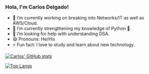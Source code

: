 ### Hola, I'm Carlos Delgado! 

- 🔭 I’m currently working on breaking into Networks/IT as well as AWS/Cloud.
- 🌱 I’m currently strengthening my knowledge of Python 🐍.
- 🤔 I’m looking for help with understanding DSA. 
- 😄 Pronouns: He/His
- ⚡ Fun fact: I love to study and learn about new technology.

[![Carlos' GitHub stats](https://github-readme-stats.vercel.app/api?username=Closdlgdo&show_icons=true&theme=gruvbox)](https://github.com/anuraghazra/github-readme-stats)

[![Top Langs](https://github-readme-stats.vercel.app/api/top-langs/?username=Closdlgdo&layout=compact)](https://github.com/anuraghazra/github-readme-stats)
